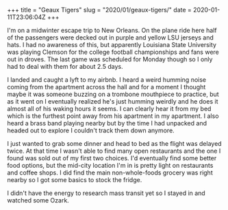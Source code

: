 +++
title = "Geaux Tigers"
slug = "2020/01/geaux-tigers/"
date = 2020-01-11T23:06:04Z
+++

I'm on a midwinter escape trip to New Orleans. On the plane ride here half of the passengers were decked out in purple and yellow LSU jerseys and hats. I had no awareness of this, but apparently Louisiana State University was playing Clemson for the college football championships and fans were out in droves. The last game was scheduled for Monday though so I only had to deal with them for about 2.5 days.

I landed and caught a lyft to my airbnb. I heard a weird humming noise coming from the apartment across the hall and for a moment I thought maybe it was someone buzzing on a trombone mouthpiece to practice, but as it went on I eventually realized he's just humming weirdly and he does it almost all of his waking hours it seems. I can clearly hear it from my bed which is the furthest point away from his apartment in my apartment. I also heard a brass band playing nearby but by the time I had unpacked and headed out to explore I couldn't track them down anymore.

I just wanted to grab some dinner and head to bed as the flight was delayed twice. At that time I wasn't able to find many open restaurants and the one I found was sold out of my first two choices. I'd eventually find some better food options, but the mid-city location I'm in is pretty light on restaurants and coffee shops. I did find the main non-whole-foods grocery was right nearby so I got some basics to stock the fridge.

I didn't have the energy to research mass transit yet so I stayed in and watched some Ozark.
